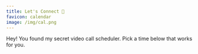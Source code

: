 ```yaml
---
title: Let's Connect 👋
favicon: calendar
image: /img/cal.png
---
```


Hey! You found my secret video call scheduler. Pick a time below that works for you.

<!-- Calendly inline widget begin -->
<div class="calendly-inline-widget" data-url="https://calendly.com/alexgrin?hide_landing_page_details=1&hide_gdpr_banner=1" style="min-width:320px;height:1000px;"></div>
<script type="text/javascript" src="https://assets.calendly.com/assets/external/widget.js" async></script>
<!-- Calendly inline widget end -->
